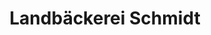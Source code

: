 ---
title: "Landbäckerei Schmidt"
url: /pirna/landbaeckerei-schmidt-krietzschwitz/
shop: Bäckerei
---